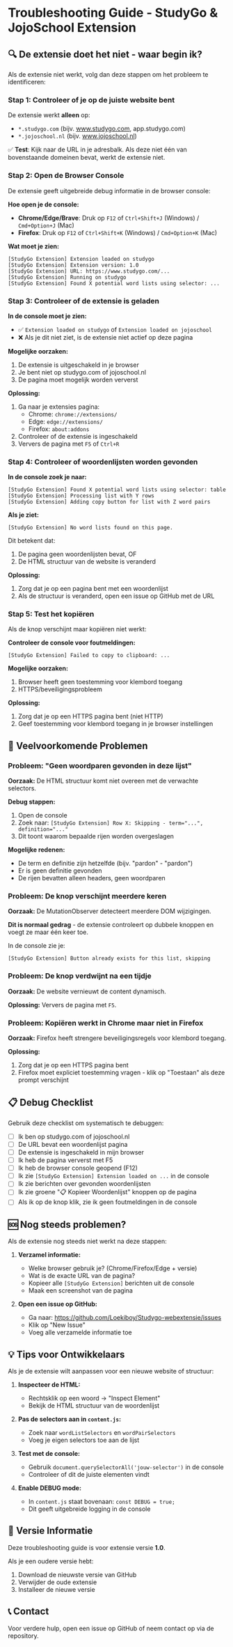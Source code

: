 # Troubleshooting Guide - StudyGo & JojoSchool Extension

## 🔍 De extensie doet het niet - waar begin ik?

Als de extensie niet werkt, volg dan deze stappen om het probleem te identificeren:

### Stap 1: Controleer of je op de juiste website bent

De extensie werkt **alleen** op:
- `*.studygo.com` (bijv. www.studygo.com, app.studygo.com)
- `*.jojoschool.nl` (bijv. www.jojoschool.nl)

✅ **Test**: Kijk naar de URL in je adresbalk. Als deze niet één van bovenstaande domeinen bevat, werkt de extensie niet.

### Stap 2: Open de Browser Console

De extensie geeft uitgebreide debug informatie in de browser console:

**Hoe open je de console:**
- **Chrome/Edge/Brave**: Druk op `F12` of `Ctrl+Shift+J` (Windows) / `Cmd+Option+J` (Mac)
- **Firefox**: Druk op `F12` of `Ctrl+Shift+K` (Windows) / `Cmd+Option+K` (Mac)

**Wat moet je zien:**
```
[StudyGo Extension] Extension loaded on studygo
[StudyGo Extension] Extension version: 1.0
[StudyGo Extension] URL: https://www.studygo.com/...
[StudyGo Extension] Running on studygo
[StudyGo Extension] Found X potential word lists using selector: ...
```

### Stap 3: Controleer of de extensie is geladen

**In de console moet je zien:**
- ✅ `Extension loaded on studygo` of `Extension loaded on jojoschool`
- ❌ Als je dit niet ziet, is de extensie niet actief op deze pagina

**Mogelijke oorzaken:**
1. De extensie is uitgeschakeld in je browser
2. Je bent niet op studygo.com of jojoschool.nl
3. De pagina moet mogelijk worden ververst

**Oplossing:**
1. Ga naar je extensies pagina:
   - Chrome: `chrome://extensions/`
   - Edge: `edge://extensions/`
   - Firefox: `about:addons`
2. Controleer of de extensie is ingeschakeld
3. Ververs de pagina met `F5` of `Ctrl+R`

### Stap 4: Controleer of woordenlijsten worden gevonden

**In de console zoek je naar:**
```
[StudyGo Extension] Found X potential word lists using selector: table
[StudyGo Extension] Processing list with Y rows
[StudyGo Extension] Adding copy button for list with Z word pairs
```

**Als je ziet:**
```
[StudyGo Extension] No word lists found on this page.
```

Dit betekent dat:
1. De pagina geen woordenlijsten bevat, OF
2. De HTML structuur van de website is veranderd

**Oplossing:**
1. Zorg dat je op een pagina bent met een woordenlijst
2. Als de structuur is veranderd, open een issue op GitHub met de URL

### Stap 5: Test het kopiëren

Als de knop verschijnt maar kopiëren niet werkt:

**Controleer de console voor foutmeldingen:**
```
[StudyGo Extension] Failed to copy to clipboard: ...
```

**Mogelijke oorzaken:**
1. Browser heeft geen toestemming voor klembord toegang
2. HTTPS/beveiligingsprobleem

**Oplossing:**
1. Zorg dat je op een HTTPS pagina bent (niet HTTP)
2. Geef toestemming voor klembord toegang in je browser instellingen

## 🐛 Veelvoorkomende Problemen

### Probleem: "Geen woordparen gevonden in deze lijst"

**Oorzaak:** De HTML structuur komt niet overeen met de verwachte selectors.

**Debug stappen:**
1. Open de console
2. Zoek naar: `[StudyGo Extension] Row X: Skipping - term="...", definition="..."`
3. Dit toont waarom bepaalde rijen worden overgeslagen

**Mogelijke redenen:**
- De term en definitie zijn hetzelfde (bijv. "pardon" - "pardon")
- Er is geen definitie gevonden
- De rijen bevatten alleen headers, geen woordparen

### Probleem: De knop verschijnt meerdere keren

**Oorzaak:** De MutationObserver detecteert meerdere DOM wijzigingen.

**Dit is normaal gedrag** - de extensie controleert op dubbele knoppen en voegt ze maar één keer toe.

In de console zie je:
```
[StudyGo Extension] Button already exists for this list, skipping
```

### Probleem: De knop verdwijnt na een tijdje

**Oorzaak:** De website vernieuwt de content dynamisch.

**Oplossing:** Ververs de pagina met `F5`.

### Probleem: Kopiëren werkt in Chrome maar niet in Firefox

**Oorzaak:** Firefox heeft strengere beveiligingsregels voor klembord toegang.

**Oplossing:** 
1. Zorg dat je op een HTTPS pagina bent
2. Firefox moet expliciet toestemming vragen - klik op "Toestaan" als deze prompt verschijnt

## 📋 Debug Checklist

Gebruik deze checklist om systematisch te debuggen:

- [ ] Ik ben op studygo.com of jojoschool.nl
- [ ] De URL bevat een woordenlijst pagina
- [ ] De extensie is ingeschakeld in mijn browser
- [ ] Ik heb de pagina ververst met F5
- [ ] Ik heb de browser console geopend (F12)
- [ ] Ik zie `[StudyGo Extension] Extension loaded on ...` in de console
- [ ] Ik zie berichten over gevonden woordenlijsten
- [ ] Ik zie groene "📋 Kopieer Woordenlijst" knoppen op de pagina
- [ ] Als ik op de knop klik, zie ik geen foutmeldingen in de console

## 🆘 Nog steeds problemen?

Als de extensie nog steeds niet werkt na deze stappen:

1. **Verzamel informatie:**
   - Welke browser gebruik je? (Chrome/Firefox/Edge + versie)
   - Wat is de exacte URL van de pagina?
   - Kopieer alle `[StudyGo Extension]` berichten uit de console
   - Maak een screenshot van de pagina

2. **Open een issue op GitHub:**
   - Ga naar: https://github.com/Loekiboy/Studygo-webextensie/issues
   - Klik op "New Issue"
   - Voeg alle verzamelde informatie toe

## 💡 Tips voor Ontwikkelaars

Als je de extensie wilt aanpassen voor een nieuwe website of structuur:

1. **Inspecteer de HTML:**
   - Rechtsklik op een woord → "Inspect Element"
   - Bekijk de HTML structuur van de woordenlijst

2. **Pas de selectors aan in `content.js`:**
   - Zoek naar `wordListSelectors` en `wordPairSelectors`
   - Voeg je eigen selectors toe aan de lijst

3. **Test met de console:**
   - Gebruik `document.querySelectorAll('jouw-selector')` in de console
   - Controleer of dit de juiste elementen vindt

4. **Enable DEBUG mode:**
   - In `content.js` staat bovenaan: `const DEBUG = true;`
   - Dit geeft uitgebreide logging in de console

## 🔄 Versie Informatie

Deze troubleshooting guide is voor extensie versie **1.0**.

Als je een oudere versie hebt:
1. Download de nieuwste versie van GitHub
2. Verwijder de oude extensie
3. Installeer de nieuwe versie

## 📞 Contact

Voor verdere hulp, open een issue op GitHub of neem contact op via de repository.
